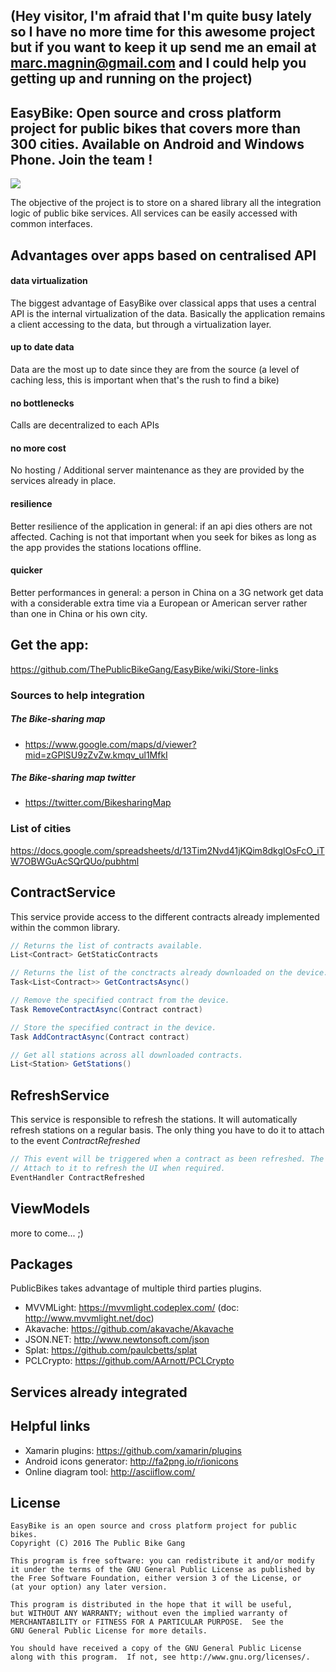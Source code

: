 ## (Hey visitor, I'm afraid that I'm quite busy lately so I have no more time for this awesome project but if you want to keep it up send me an email at marc.magnin@gmail.com and I could help you getting up and running on the project)

## EasyBike: Open source and cross platform project for public bikes that covers more than 300 cities. Available on Android and Windows Phone. Join the team !

![](https://github.com/ThePublicBikeGang/EasyBike/blob/master/EasyBike/EasyBike/Assets/phones.png?raw=true)

The objective of the project is to store on a shared library all the integration logic of public bike services.
All services can be easily accessed with common interfaces.

## Advantages over apps based on centralised API
#### data virtualization
The biggest advantage of EasyBike over classical apps that uses a central API is the internal virtualization of the data.
Basically the application remains a client accessing to the data, but through a virtualization layer.

#### up to date data
Data are the most up to date since they are from the source (a level of caching less, this is important when that's the rush to find a bike)
 
#### no bottlenecks
Calls are decentralized to each APIs

#### no more cost
No hosting / Additional server maintenance as they are provided by the services already in place.

#### resilience
Better resilience of the application in general: if an api dies others are not affected. Caching is not that important when you seek for bikes as long as the app provides the stations locations offline.

#### quicker
Better performances in general: a person in China on a 3G network get data with a considerable extra time via a European or American server rather than one in China or his own city.

## Get the app:
https://github.com/ThePublicBikeGang/EasyBike/wiki/Store-links

### Sources to help integration
##### The Bike-sharing map
* https://www.google.com/maps/d/viewer?mid=zGPlSU9zZvZw.kmqv_ul1MfkI

##### The Bike-sharing map twitter
* https://twitter.com/BikesharingMap

### List of cities 
https://docs.google.com/spreadsheets/d/13Tim2Nvd41jKQim8dkglOsFcO_iTW7OBWGuAcSQrQUo/pubhtml

## ContractService
This service provide access to the different contracts already implemented within the common library.

```C#
// Returns the list of contracts available.
List<Contract> GetStaticContracts

// Returns the list of the conctracts already downloaded on the device.
Task<List<Contract>> GetContractsAsync() 

// Remove the specified contract from the device.
Task RemoveContractAsync(Contract contract)

// Store the specified contract in the device.
Task AddContractAsync(Contract contract)

// Get all stations across all downloaded contracts.
List<Station> GetStations()
```

## RefreshService
This service is responsible to refresh the stations. It will automatically refresh stations on a regular basis.
The only thing you have to do it to attach to the event *ContractRefreshed*

```C#
// This event will be triggered when a contract as been refreshed. The sender is the refreshed contract reference.
// Attach to it to refresh the UI when required.
EventHandler ContractRefreshed
```

## ViewModels

more to come... ;)

## Packages 

PublicBikes takes advantage of multiple third parties plugins.

* MVVMLight: https://mvvmlight.codeplex.com/ (doc: http://www.mvvmlight.net/doc)
* Akavache: https://github.com/akavache/Akavache
* JSON.NET: http://www.newtonsoft.com/json
* Splat: https://github.com/paulcbetts/splat
* PCLCrypto: https://github.com/AArnott/PCLCrypto


## Services already integrated


## Helpful links
* Xamarin plugins: https://github.com/xamarin/plugins
* Android icons generator: http://fa2png.io/r/ionicons
* Online diagram tool: http://asciiflow.com/


## License
    EasyBike is an open source and cross platform project for public bikes.
    Copyright (C) 2016 The Public Bike Gang
    
    This program is free software: you can redistribute it and/or modify
    it under the terms of the GNU General Public License as published by
    the Free Software Foundation, either version 3 of the License, or
    (at your option) any later version.
    
    This program is distributed in the hope that it will be useful,
    but WITHOUT ANY WARRANTY; without even the implied warranty of
    MERCHANTABILITY or FITNESS FOR A PARTICULAR PURPOSE.  See the
    GNU General Public License for more details.
    
    You should have received a copy of the GNU General Public License
    along with this program.  If not, see http://www.gnu.org/licenses/.
